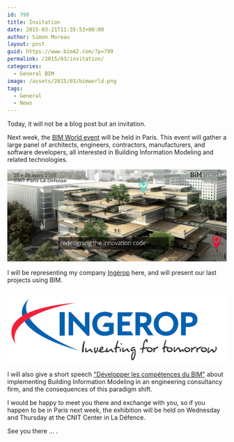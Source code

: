 ```yaml
---
id: 799
title: Invitation
date: 2015-03-21T11:35:53+00:00
author: Simon Moreau
layout: post
guid: https://www.bim42.com/?p=799
permalink: /2015/03/invitation/
categories:
  - General BIM
image: /assets/2015/03/bimworld.png
tags:
  - General
  - News
---
```

Today, it will not be a blog post but an invitation.

Next week, the [BIM World event](http://www.bim-w.com/?lang=en) will be held in Paris. This event will gather a large panel of architects, engineers, contractors, manufacturers, and software developers, all interested in Building Information Modeling and related technologies.

![bimworld](/assets/2015/03/bimworld.png)

I will be representing my company [Ingérop](http://www.ingerop.com/) here, and will present our last projects using BIM.

![ingerop](/assets/2015/03/ingerop.bmp)

I will also give a short speech ["Développer les compétences du BIM"](http://www.bim-w.com/program26) about implementing Building Information Modeling in an engineering consultancy firm, and the consequences of this paradigm shift.

I would be happy to meet you there and exchange with you, so if you happen to be in Paris next week, the exhibition will be held on Wednesday and Thursday at the CNIT Center in La Défence.

See you there ... .